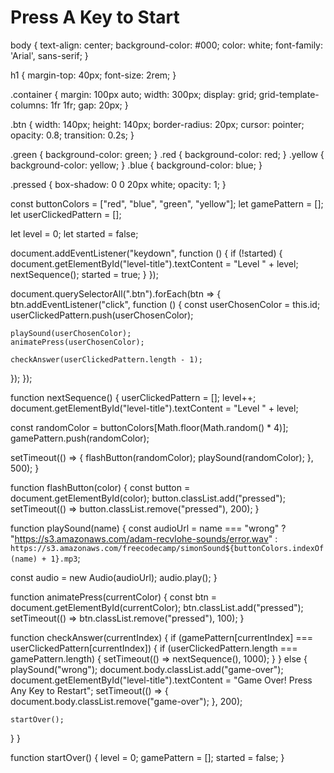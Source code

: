 <!DOCTYPE html>
<html lang="en">
<head>
  <meta charset="UTF-8" />
  <meta name="viewport" content="width=device-width, initial-scale=1.0"/>
  <title>Simon Game</title>
  <link rel="stylesheet" href="style simon.css" />
</head>
<body>
  <h1 id="level-title">Press A Key to Start</h1>
  <div class="container">
    <div class="btn green" id="green" type="button"></div>
    <div class="btn red" id="red" type="button"></div>
    <div class="btn yellow" id="yellow"type="button"></div>
    <div class="btn blue" id="blue" type="button"></div>
  </div>
  <script src="simon.js"></script>
</body>
</html>

body {
  text-align: center;
  background-color: #000;
  color: white;
  font-family: 'Arial', sans-serif;
}

h1 {
  margin-top: 40px;
  font-size: 2rem;
}

.container {
  margin: 100px auto;
  width: 300px;
  display: grid;
  grid-template-columns: 1fr 1fr;
  gap: 20px;
}

.btn {
  width: 140px;
  height: 140px;
  border-radius: 20px;
  cursor: pointer;
  opacity: 0.8;
  transition: 0.2s;
}

.green { background-color: green; }
.red { background-color: red; }
.yellow { background-color: yellow; }
.blue { background-color: blue; }

.pressed {
  box-shadow: 0 0 20px white;
  opacity: 1;
}


const buttonColors = ["red", "blue", "green", "yellow"];
let gamePattern = [];
let userClickedPattern = [];

let level = 0;
let started = false;

document.addEventListener("keydown", function () {
  if (!started) {
    document.getElementById("level-title").textContent = "Level " + level;
    nextSequence();
    started = true;
  }
});

document.querySelectorAll(".btn").forEach(btn => {
  btn.addEventListener("click", function () {
    const userChosenColor = this.id;
    userClickedPattern.push(userChosenColor);

    playSound(userChosenColor);
    animatePress(userChosenColor);

    checkAnswer(userClickedPattern.length - 1);
  });
});

function nextSequence() {
  userClickedPattern = [];
  level++;
  document.getElementById("level-title").textContent = "Level " + level;

  const randomColor = buttonColors[Math.floor(Math.random() * 4)];
  gamePattern.push(randomColor);

  setTimeout(() => {
    flashButton(randomColor);
    playSound(randomColor);
  }, 500);
}

function flashButton(color) {
  const button = document.getElementById(color);
  button.classList.add("pressed");
  setTimeout(() => button.classList.remove("pressed"), 200);
}

function playSound(name) {
  const audioUrl = name === "wrong"
    ? "https://s3.amazonaws.com/adam-recvlohe-sounds/error.wav"
    : `https://s3.amazonaws.com/freecodecamp/simonSound${buttonColors.indexOf(name) + 1}.mp3`;

  const audio = new Audio(audioUrl);
  audio.play();
}

function animatePress(currentColor) {
  const btn = document.getElementById(currentColor);
  btn.classList.add("pressed");
  setTimeout(() => btn.classList.remove("pressed"), 100);
}

function checkAnswer(currentIndex) {
  if (gamePattern[currentIndex] === userClickedPattern[currentIndex]) {
    if (userClickedPattern.length === gamePattern.length) {
      setTimeout(() => nextSequence(), 1000);
    }
  } else {
    playSound("wrong");
    document.body.classList.add("game-over");
    document.getElementById("level-title").textContent = "Game Over! Press Any Key to Restart";
    setTimeout(() => {
      document.body.classList.remove("game-over");
    }, 200);

    startOver();
  }
}

function startOver() {
  level = 0;
  gamePattern = [];
  started = false;
}

